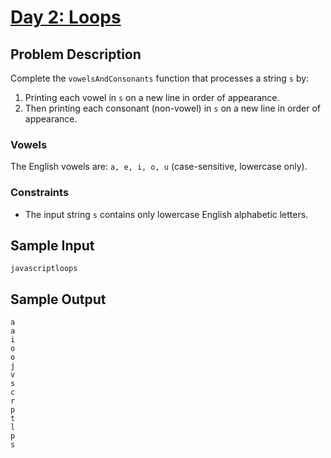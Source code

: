 
# [Day 2: Loops](https://www.hackerrank.com/challenges/js10-loops/problem?isFullScreen=true)

## Problem Description

Complete the `vowelsAndConsonants` function that processes a string `s` by:
1. Printing each vowel in `s` on a new line in order of appearance.
2. Then printing each consonant (non-vowel) in `s` on a new line in order of appearance.

### Vowels
The English vowels are: `a, e, i, o, u` (case-sensitive, lowercase only).

### Constraints
- The input string `s` contains only lowercase English alphabetic letters.

## Sample Input

```
javascriptloops
```

## Sample Output

```
a
a
i
o
o
j
v
s
c
r
p
t
l
p
s
```

